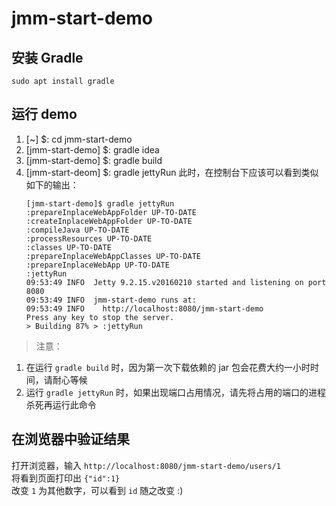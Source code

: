 # jmm-start-demo

## 安装 Gradle 
`sudo apt install gradle`  
    
##  运行 demo
1. [~] $: cd jmm-start-demo
2. [jmm-start-demo] $: gradle idea
3. [jmm-start-demo] $: gradle build
4. [jmm-start-deom] $: gradle jettyRun
此时，在控制台下应该可以看到类似如下的输出：  
    ```shell
    [jmm-start-demo]$ gradle jettyRun
    :prepareInplaceWebAppFolder UP-TO-DATE
    :createInplaceWebAppFolder UP-TO-DATE
    :compileJava UP-TO-DATE
    :processResources UP-TO-DATE
    :classes UP-TO-DATE
    :prepareInplaceWebAppClasses UP-TO-DATE
    :prepareInplaceWebApp UP-TO-DATE
    :jettyRun
    09:53:49 INFO  Jetty 9.2.15.v20160210 started and listening on port 8080
    09:53:49 INFO  jmm-start-demo runs at:
    09:53:49 INFO    http://localhost:8080/jmm-start-demo
    Press any key to stop the server.
    > Building 87% > :jettyRun           
    ```
> 注意：
1. 在运行 `gradle build` 时，因为第一次下载依赖的 jar 包会花费大约一小时时间，请耐心等候
2. 运行 `gradle jettyRun` 时，如果出现端口占用情况，请先将占用的端口的进程杀死再运行此命令  

## 在浏览器中验证结果
打开浏览器，输入 `http://localhost:8080/jmm-start-demo/users/1`  
将看到页面打印出 `{"id":1}`  
改变 `1` 为其他数字，可以看到 `id` 随之改变 :)  


